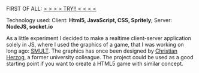 FIRST OF ALL: <a href="http://gilber.vs120026.hl-users.com/WEBSITES/smult.js/" title="smult"> > > > > TRY!! < < < <</a>

<a href="http://gilber.vs120026.hl-users.com/WEBSITES/smult.js/">
<!--<img src="http://gilber.vs120026.hl-users.com/wordpress/blogimages/smultjs.jpg"></img> -->
</a>

Technology used: Client: <b>Html5, JavaScript, CSS, Spritely</b>; Server: <b>NodeJS, socket.io</b>

As a little experiment I decided to make a realtime client-server application solely in JS, where I used the graphics of a game, that I was working on long ago: <a href="http://gilber.vs120026.hl-users.com/WEBSITES/Portfolio/techwork_smult.html" title="SMULT">SMULT</a>. The graphics has once been designed by <a href="http://www.linkedin.com/in/cherzog">Christian Herzog</a>, a former university colleague.
The project could be used as a good starting point if you want to create a HTML5 game with similar concept.

<!--
Here is a little diagramm, sketching the dataflow of the application. The most central object here is <i>Game</i>, holding one <i>LocalPlayerController</i> and x <i>RemotePlayerControllers</i>. The <i>LocalPlayerController</i> gets inputdata from the <i>LocalInputHandler</i>, updates the local player and sends these changes to the <i>SocketHandler</i>. Moreover, the <i>LocalPlayerController</i> executes "ticks" every 10 milliseconds, which moves the player in case its state is "WALK". The <i>RemotePlayerControllers</i> receives its updates from the server. When the <i>LocalPlayerController</i> performs any changes, it sends an update to the server, which immediately broadcasts the changes to all the other players.
-->
<!-- TODO: redraw the dataflow diagramm with dia -->
<!-- <img src="http://gilber.vs120026.hl-users.com/wordpress/blogimages/dataflow.jpg"></img> -->

